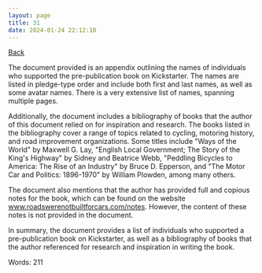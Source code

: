```yaml
---
layout: page
title: 31
date: 2024-01-24 22:12:10
---
```


[Back](./)


The document provided is an appendix outlining the names of individuals who supported the pre-publication book on Kickstarter. The names are listed in pledge-type order and include both first and last names, as well as some avatar names. There is a very extensive list of names, spanning multiple pages.

Additionally, the document includes a bibliography of books that the author of this document relied on for inspiration and research. The books listed in the bibliography cover a range of topics related to cycling, motoring history, and road improvement organizations. Some titles include "Ways of the World" by Maxwell G. Lay, "English Local Government; The Story of the King's Highway" by Sidney and Beatrice Webb, "Peddling Bicycles to America: The Rise of an Industry" by Bruce D. Epperson, and "The Motor Car and Politics: 1896-1970" by William Plowden, among many others.

The document also mentions that the author has provided full and copious notes for the book, which can be found on the website www.roadswerenotbuiltforcars.com/notes. However, the content of these notes is not provided in the document.

In summary, the document provides a list of individuals who supported a pre-publication book on Kickstarter, as well as a bibliography of books that the author referenced for research and inspiration in writing the book.

Words: 211